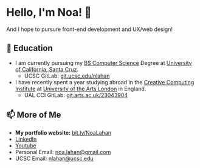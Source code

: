 # Hello, I'm Noa! 👋
And I hope to pursure front-end development and UX/web design!

## 🌱 Education
- I am currently pursuing my [BS Computer Science](https://engineering.ucsc.edu/) Degree at [University of California, Santa Cruz](https://www.ucsc.edu/).
  - UCSC GitLab: [git.ucsc.edu/nlahan](https://git.ucsc.edu/nlahan)
- I have recently spent a year studying abroad in the [Creative Computing Institute](https://www.arts.ac.uk/creative-computing-institute) at [University of the Arts London](https://www.arts.ac.uk/) in England.
  - UAL CCI GitLab: [git.arts.ac.uk/23043904](https://git.arts.ac.uk/23043904)

## 📫 More of Me
- **My portfolio website:** [bit.ly/NoaLahan](https://bit.ly/NoaLahan)
- [LinkedIn](https://www.linkedin.com/in/noa-lahan)
- [Youtube](https://www.youtube.com/@noalahan) 
- Personal Email: [noa.lahan@gmail.com](mailto:noa.lahan@gmail.com)
- UCSC Email: [nlahan@ucsc.edu](mailto:nlahan@ucsc.edu)

<!---
noalahan/noalahan is a ✨ special ✨ repository because its `README.md` (this file) appears on your GitHub profile.
You can click the Preview link to take a look at your changes.
--->
